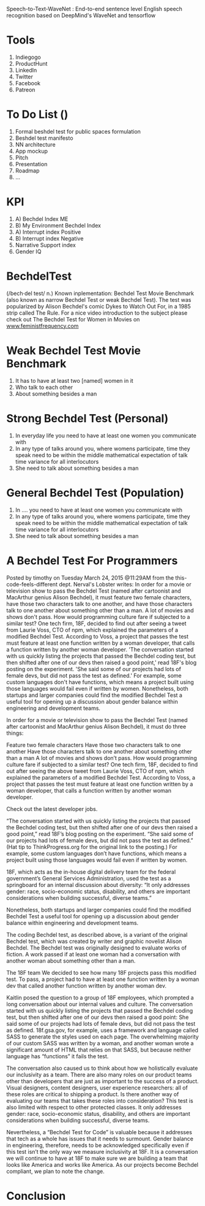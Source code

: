 


Speech-to-Text-WaveNet : End-to-end sentence level English speech recognition based on DeepMind's WaveNet and tensorflow

# Tools

1. Indiegogo
2. ProductHunt
3. LinkedIn
4. Twitter
5. Facebook
6. Patreon

# To Do List ()

1. Formal beshdel test for public spaces  formulation
2. Beshdel test manifesto
3. NN architecture
4. App mockup
5. Pitch
6. Presentation
7. Roadmap
8. ...

# KPI

1. A) Bechdel Index ME
1. B) My Environment Bechdel Index
2. A) Interrupt index Positive
2. B) Interrupt index Negative
3. Narrative Support index
4. Gender IQ

# BechdelTest 

(/bech·del test/ n.) Known inplementation: Bechdel Test Movie Benchmark (also known as narrow Bechdel Test or weak Bechdel Test). The test was popularized by Alison Bechdel's comic Dykes to Watch Out For, in a 1985 strip called The Rule. For a nice video introduction to the subject please check out The Bechdel Test for Women in Movies on www.feministfrequency.com


# Weak Bechdel Test Movie Benchmark
1. It has to have at least two [named] women in it
2. Who talk to each other
3. About something besides a man

# Strong Bechdel Test (Personal)
1. In everyday life you need to have at least one women you communicate with
2. In any type of talks around you, where womens participate, time they speak need to be within the middle mathematical expectation of talk time variance for all interlocutors 
3. She need to talk about something besides a man

# General Bechdel Test (Population)
1. In .... you need to have at least one women you communicate with
2. In any type of talks around you, where womens participate, time they speak need to be within the middle mathematical expectation of talk time variance for all interlocutors 
3. She need to talk about something besides a man



# A Bechdel Test For Programmers
Posted by timothy on Tuesday March 24, 2015 @11:29AM from the this-code-feels-different dept.
Nerval's Lobster writes:
In order for a movie or television show to pass the Bechdel Test (named after cartoonist and MacArthur genius Alison Bechdel), it must feature two female characters, have those two characters talk to one another, and have those characters talk to one another about something other than a man. A lot of movies and shows don't pass. How would programming culture fare if subjected to a similar test? One tech firm, 18F, decided to find out after seeing a tweet from Laurie Voss, CTO of npm, which explained the parameters of a modified Bechdel Test. According to Voss, a project that passes the test must feature at least one function written by a woman developer, that calls a function written by another woman developer. 'The conversation started with us quickly listing the projects that passed the Bechdel coding test, but then shifted after one of our devs then raised a good point,' read 18F's blog posting on the experiment. 'She said some of our projects had lots of female devs, but did not pass the test as defined.' For example, some custom languages don't have functions, which means a project built using those languages would fail even if written by women. Nonetheless, both startups and larger companies could find the modified Bechdel Test a useful tool for opening up a discussion about gender balance within engineering and development teams.

In order for a movie or television show to pass the Bechdel Test (named after cartoonist and MacArthur genius Alison Bechdel), it must do three things:

Feature two female characters
Have those two characters talk to one another
Have those characters talk to one another about something other than a man
A lot of movies and shows don’t pass. How would programming culture fare if subjected to a similar test? One tech firm, 18F, decided to find out after seeing the above tweet from Laurie Voss, CTO of npm, which explained the parameters of a modified Bechdel Test. According to Voss, a project that passes the test must feature at least one function written by a woman developer, that calls a function written by another woman developer.

Check out the latest developer jobs.

“The conversation started with us quickly listing the projects that passed the Bechdel coding test, but then shifted after one of our devs then raised a good point,” read 18F’s blog posting on the experiment. “She said some of our projects had lots of female devs, but did not pass the test as defined.” (Hat tip to ThinkProgress.org for the original link to the posting.) For example, some custom languages don’t have functions, which means a project built using those languages would fail even if written by women.

18F, which acts as the in-house digital delivery team for the federal government’s General Services Administration, used the test as a springboard for an internal discussion about diversity: “It only addresses gender: race, socio-economic status, disability, and others are important considerations when building successful, diverse teams.”

Nonetheless, both startups and larger companies could find the modified Bechdel Test a useful tool for opening up a discussion about gender balance within engineering and development teams.

The coding Bechdel test, as described above, is a variant of the original Bechdel test, which was created by writer and graphic novelist Alison Bechdel. The Bechdel test was originally designed to evaluate works of fiction. A work passed if at least one woman had a conversation with another woman about something other than a man.

The 18F team
We decided to see how many 18F projects pass this modified test. To pass, a project had to have at least one function written by a woman dev that called another function written by another woman dev.

Kaitlin posed the question to a group of 18F employees, which prompted a long conversation about our internal values and culture. The conversation started with us quickly listing the projects that passed the Bechdel coding test, but then shifted after one of our devs then raised a good point: She said some of our projects had lots of female devs, but did not pass the test as defined. 18f.gsa.gov, for example, uses a framework and language called SASS to generate the styles used on each page. The overwhelming majority of our custom SASS was written by a woman, and another woman wrote a significant amount of HTML that relies on that SASS, but because neither language has “functions” it fails the test.

The conversation also caused us to think about how we holistically evaluate our inclusivity as a team. There are also many roles on our product teams other than developers that are just as important to the success of a product. Visual designers, content designers, user experience researchers: all of these roles are critical to shipping a product. Is there another way of evaluating our teams that takes these roles into consideration? This test is also limited with respect to other protected classes. It only addresses gender: race, socio-economic status, disability, and others are important considerations when building successful, diverse teams.

Nevertheless, a “Bechdel Test for Code” is valuable because it addresses that tech as a whole has issues that it needs to surmount. Gender balance in engineering, therefore, needs to be acknowledged specifically even if this test isn’t the only way we measure inclusivity at 18F. It is a conversation we will continue to have at 18F to make sure we are building a team that looks like America and works like America. As our projects become Bechdel compliant, we plan to note the change.

# Conclusion



























